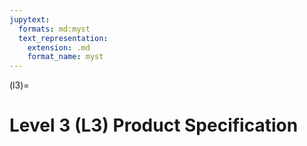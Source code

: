 ```yaml
---
jupytext:
  formats: md:myst
  text_representation:
    extension: .md
    format_name: myst
---
```

(l3)=
# Level 3 (L3) Product Specification
